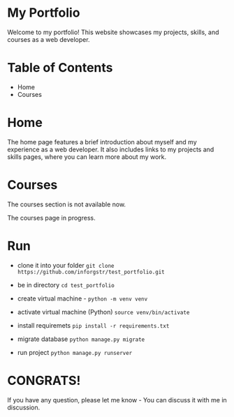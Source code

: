 # My Portfolio
Welcome to my portfolio! This website showcases my projects, skills, and courses as a web developer.

# Table of Contents
- Home
- Courses

# Home
The home page features a brief introduction about myself and my experience as a web developer. It also includes links to my projects and skills pages, where you can learn more about my work.

# Courses
The courses section is not available now.

The courses page in progress.

# Run
- clone it into your folder `git clone https://github.com/inforgstr/test_portfolio.git`

- be in directory `cd test_portfolio`

- create virtual machine - `python -m venv venv`

- activate virtual machine (Python)   `source venv/bin/activate`

- install requiremets `pip install -r requirements.txt`

- migrate database `python manage.py migrate`

- run project `python manage.py runserver`


# CONGRATS!
If you have any question, please let me know - You can discuss it with me in discussion.
